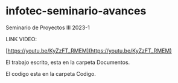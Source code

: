 # infotec-seminario-avances
Seminario de Proyectos III 2023-1

LINK VIDEO:

[https://youtu.be/KyZzFT_RMEM](https://youtu.be/KyZzFT_RMEM)


El trabajo escrito, esta en la carpeta Documentos.

El codigo esta en la carpeta Codigo.
